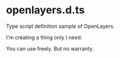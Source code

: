 openlayers.d.ts
===============

Type script definition sample of OpenLayers.

I'm creating a thing only I need.

You can use freely. But no warranty.
